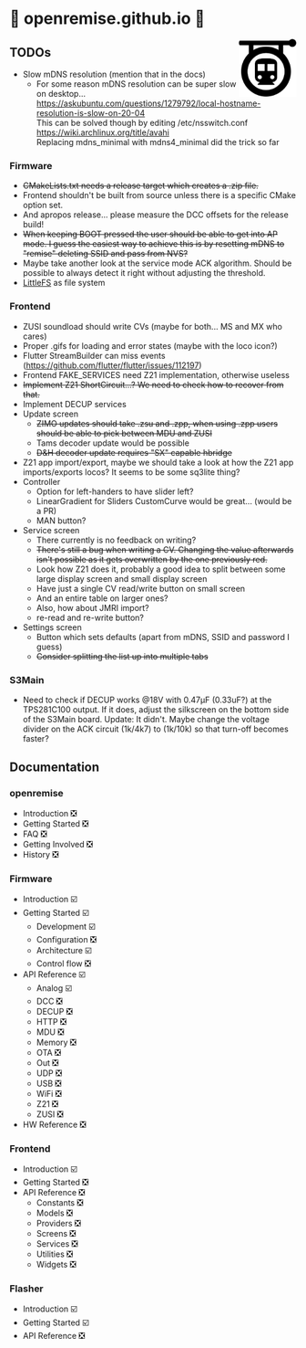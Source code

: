 # :construction: openremise.github.io :construction:

<a href="https://openremise.at">
<picture>
  <source media="(prefers-color-scheme: dark)" srcset="https://github.com/OpenRemise/.github/raw/master/data/icons/icon_dark.svg">
  <img src="https://github.com/OpenRemise/.github/raw/master/data/icons/icon_light.svg" width="20%" align="right">
</picture>
</a>

## TODOs
- Slow mDNS resolution (mention that in the docs)
  - For some reason mDNS resolution can be super slow on desktop...  
    https://askubuntu.com/questions/1279792/local-hostname-resolution-is-slow-on-20-04  
    This can be solved though by editing /etc/nsswitch.conf  
    https://wiki.archlinux.org/title/avahi  
    Replacing mdns_minimal with mdns4_minimal did the trick so far

### Firmware
- ~~CMakeLists.txt needs a release target which creates a .zip file.~~
- Frontend shouldn't be built from source unless there is a specific CMake option set.
- And apropos release... please measure the DCC offsets for the release build!
- ~~When keeping BOOT pressed the user should be able to get into AP mode. I guess the easiest way to achieve this is by resetting mDNS to "remise" deleting SSID and pass from NVS?~~
- Maybe take another look at the service mode ACK algorithm. Should be possible to always detect it right without adjusting the threshold.
- [LittleFS](https://docs.espressif.com/projects/esp-idf/en/latest/esp32s3/api-guides/file-system-considerations.html) as file system

### Frontend
- ZUSI soundload should write CVs (maybe for both... MS and MX who cares)
- Proper .gifs for loading and error states (maybe with the loco icon?)
- Flutter StreamBuilder can miss events (https://github.com/flutter/flutter/issues/112197)
- Frontend FAKE_SERVICES need Z21 implementation, otherwise useless
- ~~Implement Z21 ShortCircuit...? We need to check how to recover from that.~~
- Implement DECUP services
- Update screen
  - ~~ZIMO updates should take .zsu and .zpp, when using .zpp users should be able to pick between MDU and ZUSI~~
  - Tams decoder update would be possible
  - ~~D&H decoder update requires "SX" capable hbridge~~
- Z21 app import/export, maybe we should take a look at how the Z21 app imports/exports locos? It seems to be some sq3lite thing?
- Controller
  - Option for left-handers to have slider left?
  - LinearGradient for Sliders CustomCurve would be great... (would be a PR)
  - MAN button?
- Service screen
  - There currently is no feedback on writing?
  - ~~There's still a bug when writing a CV. Changing the value afterwards isn't possible as it gets overwritten by the one previously red.~~
  - Look how Z21 does it, probably a good idea to split between some large display screen and small display screen
  - Have just a single CV read/write button on small screen
  - And an entire table on larger ones?
  - Also, how about JMRI import?
  - re-read and re-write button?
- Settings screen
  - Button which sets defaults (apart from mDNS, SSID and password I guess)
  - ~~Consider splitting the list up into multiple tabs~~

### S3Main
- Need to check if DECUP works @18V with 0.47µF (0.33uF?) at the TPS281C100 output. If it does, adjust the silkscreen on the bottom side of the S3Main board. Update: It didn't. Maybe change the voltage divider on the ACK circuit (1k/4k7) to (1k/10k) so that turn-off becomes faster?

## Documentation
### openremise
- Introduction :negative_squared_cross_mark:
- Getting Started :negative_squared_cross_mark:
- FAQ :negative_squared_cross_mark:
- Getting Involved :negative_squared_cross_mark:
- History :negative_squared_cross_mark:

### Firmware
- Introduction :ballot_box_with_check:
- Getting Started :ballot_box_with_check:
  - Development :ballot_box_with_check:
  - Configuration :negative_squared_cross_mark:
  - Architecture :ballot_box_with_check:
  - Control flow :negative_squared_cross_mark:
- API Reference :ballot_box_with_check:
  - Analog :ballot_box_with_check:
  - DCC :negative_squared_cross_mark:
  - DECUP :negative_squared_cross_mark:
  - HTTP :negative_squared_cross_mark:
  - MDU :negative_squared_cross_mark:
  - Memory :negative_squared_cross_mark:
  - OTA :negative_squared_cross_mark:
  - Out :negative_squared_cross_mark:
  - UDP :negative_squared_cross_mark:
  - USB :negative_squared_cross_mark:
  - WiFi :negative_squared_cross_mark:
  - Z21 :negative_squared_cross_mark:
  - ZUSI :negative_squared_cross_mark:
- HW Reference :negative_squared_cross_mark:

### Frontend
- Introduction :ballot_box_with_check:
- Getting Started :negative_squared_cross_mark:
- API Reference :negative_squared_cross_mark:
  - Constants :negative_squared_cross_mark:
  - Models :negative_squared_cross_mark:
  - Providers :negative_squared_cross_mark:
  - Screens :negative_squared_cross_mark:
  - Services :negative_squared_cross_mark:
  - Utilities :negative_squared_cross_mark:
  - Widgets :negative_squared_cross_mark:

### Flasher
- Introduction :ballot_box_with_check:
- Getting Started :ballot_box_with_check:
- API Reference :negative_squared_cross_mark: